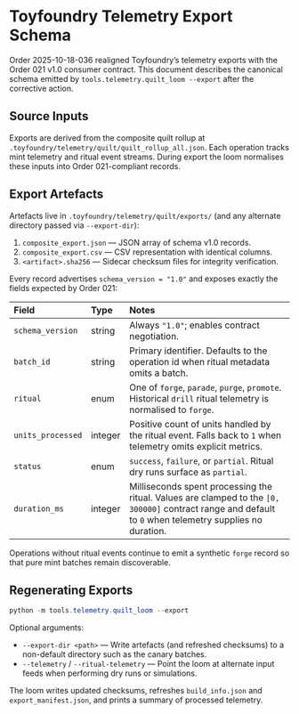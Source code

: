 # Toyfoundry Telemetry Export Schema

Order 2025-10-18-036 realigned Toyfoundry’s telemetry exports with the Order 021 v1.0
consumer contract. This document describes the canonical schema emitted by
`tools.telemetry.quilt_loom --export` after the corrective action.

## Source Inputs

Exports are derived from the composite quilt rollup at
`.toyfoundry/telemetry/quilt/quilt_rollup_all.json`. Each operation tracks
mint telemetry and ritual event streams. During export the loom normalises
these inputs into Order 021-compliant records.

## Export Artefacts

Artefacts live in `.toyfoundry/telemetry/quilt/exports/` (and any alternate
directory passed via `--export-dir`):

1. `composite_export.json` — JSON array of schema v1.0 records.
2. `composite_export.csv` — CSV representation with identical columns.
3. `<artifact>.sha256` — Sidecar checksum files for integrity verification.

Every record advertises `schema_version = "1.0"` and exposes exactly the
fields expected by Order 021:

| Field | Type | Notes |
|:--|:--|:--|
| `schema_version` | string | Always `"1.0"`; enables contract negotiation. |
| `batch_id` | string | Primary identifier. Defaults to the operation id when ritual metadata omits a batch. |
| `ritual` | enum | One of `forge`, `parade`, `purge`, `promote`. Historical `drill` ritual telemetry is normalised to `forge`. |
| `units_processed` | integer | Positive count of units handled by the ritual event. Falls back to `1` when telemetry omits explicit metrics. |
| `status` | enum | `success`, `failure`, or `partial`. Ritual dry runs surface as `partial`. |
| `duration_ms` | integer | Milliseconds spent processing the ritual. Values are clamped to the `[0, 300000]` contract range and default to `0` when telemetry supplies no duration. |

Operations without ritual events continue to emit a synthetic `forge`
record so that pure mint batches remain discoverable.

## Regenerating Exports

```powershell
python -m tools.telemetry.quilt_loom --export
```

Optional arguments:

- `--export-dir <path>` — Write artefacts (and refreshed checksums) to a
  non-default directory such as the canary batches.
- `--telemetry` / `--ritual-telemetry` — Point the loom at alternate input
  feeds when performing dry runs or simulations.

The loom writes updated checksums, refreshes `build_info.json` and
`export_manifest.json`, and prints a summary of processed telemetry.
